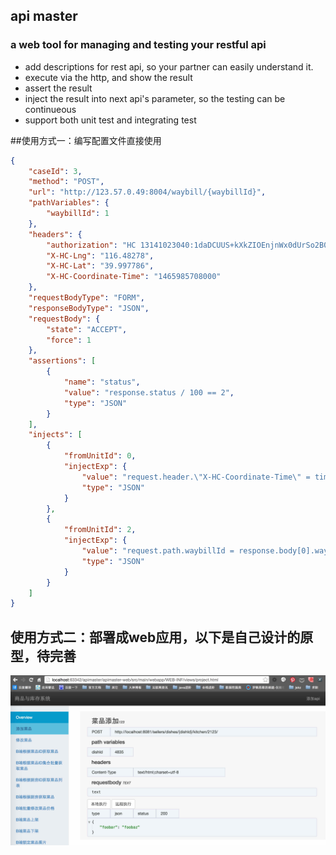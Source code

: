 ## api master
### a web tool for managing and testing your restful api
* add descriptions for rest api, so your partner can easily understand it.
* execute via the http, and show the result 
* assert the result
* inject the result into next api's parameter, so the testing can be continueous
* support both unit test and integrating test

##使用方式一：编写配置文件直接使用
```json
{
    "caseId": 3,
    "method": "POST",
    "url": "http://123.57.0.49:8004/waybill/{waybillId}",
    "pathVariables": {
        "waybillId": 1
    },
    "headers": {
        "authorization": "HC 13141023040:1daDCUUS+kXkZIOEnjnWx0dUrSo2B0Tq+w8cmWJd36Q=",
        "X-HC-Lng": "116.48278",
        "X-HC-Lat": "39.997786",
        "X-HC-Coordinate-Time": "1465985708000"
    },
    "requestBodyType": "FORM",
    "responseBodyType": "JSON",
    "requestBody": {
        "state": "ACCEPT",
        "force": 1
    },
    "assertions": [
        {
            "name": "status",
            "value": "response.status / 100 == 2",
            "type": "JSON"
        }
    ],
    "injects": [
        {
            "fromUnitId": 0,
            "injectExp": {
                "value": "request.header.\"X-HC-Coordinate-Time\" = timestamp",
                "type": "JSON"
            }
        },
        {
            "fromUnitId": 2,
            "injectExp": {
                "value": "request.path.waybillId = response.body[0].waybills[0].waybillId",
                "type": "JSON"
            }
        }
    ]
}
```

## 使用方式二：部署成web应用，以下是自己设计的原型，待完善
![原型](https://github.com/dongeforever/apimaster/blob/master/others/project-api-master.jpg)
